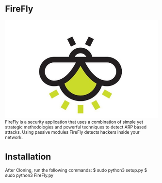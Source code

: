 # FireFly 
![Alt text](imge.jpg)
FireFly is a security application that uses a combination of simple yet strategic methodologies and powerful techniques to detect ARP based attacks. Using passive modules FireFly detects hackers inside your network.

# Installation
After Cloning, run the following commands:
$ sudo python3 setup.py
$ sudo python3 FireFly.py

